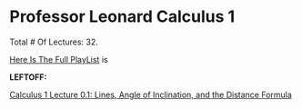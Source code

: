 # Professor Leonard Calculus 1

Total # Of Lectures: 32.

[Here Is The Full PlayList](https://www.youtube.com/playlist?list=PLF797E961509B4EB5)
is

**LEFTOFF:**

[Calculus 1 Lecture 0.1: Lines, Angle of Inclination, and the Distance Formula](https://www.youtube.com/watch?v=fYyARMqiaag)
